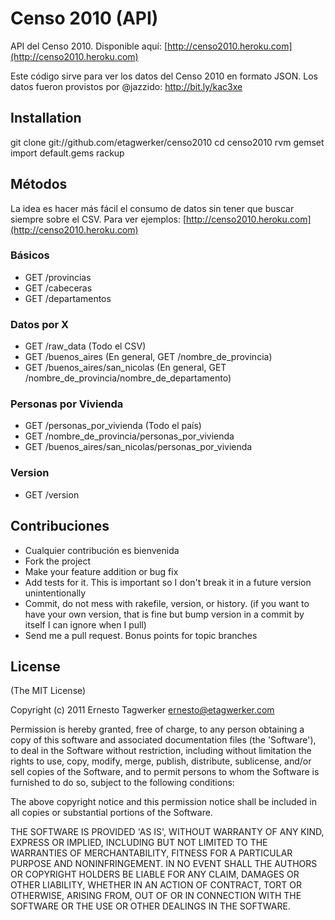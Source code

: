 # Censo 2010 (API)

API del Censo 2010. Disponible aquí: [http://censo2010.heroku.com](http://censo2010.heroku.com)

Este código sirve para ver los datos del Censo 2010 en formato JSON. Los datos fueron provistos por @jazzido: http://bit.ly/kac3xe

## Installation

git clone git://github.com/etagwerker/censo2010
cd censo2010
rvm gemset import default.gems
rackup

## Métodos

La idea es hacer más fácil el consumo de datos sin tener que buscar siempre sobre el CSV. Para ver ejemplos: [http://censo2010.heroku.com](http://censo2010.heroku.com)

### Básicos

* GET /provincias
* GET /cabeceras
* GET /departamentos

### Datos por X

* GET /raw_data (Todo el CSV) 
* GET /buenos_aires (En general, GET /nombre_de_provincia)
* GET /buenos_aires/san_nicolas (En general, GET /nombre_de_provincia/nombre_de_departamento)

### Personas por Vivienda

* GET /personas_por_vivienda (Todo el país)
* GET /nombre_de_provincia/personas_por_vivienda
* GET /buenos_aires/san_nicolas/personas_por_vivienda

### Version

* GET /version

## Contribuciones
 
* Cualquier contribución es bienvenida
* Fork the project
* Make your feature addition or bug fix
* Add tests for it. This is important so I don't break it in a
  future version unintentionally
* Commit, do not mess with rakefile, version, or history.
  (if you want to have your own version, that is fine but
   bump version in a commit by itself I can ignore when I pull)
* Send me a pull request. Bonus points for topic branches

## License


(The MIT License)

Copyright (c) 2011 Ernesto Tagwerker <ernesto@etagwerker.com>

Permission is hereby granted, free of charge, to any person obtaining
a copy of this software and associated documentation files (the
'Software'), to deal in the Software without restriction, including
without limitation the rights to use, copy, modify, merge, publish,
distribute, sublicense, and/or sell copies of the Software, and to
permit persons to whom the Software is furnished to do so, subject to
the following conditions:

The above copyright notice and this permission notice shall be
included in all copies or substantial portions of the Software.

THE SOFTWARE IS PROVIDED 'AS IS', WITHOUT WARRANTY OF ANY KIND,
EXPRESS OR IMPLIED, INCLUDING BUT NOT LIMITED TO THE WARRANTIES OF
MERCHANTABILITY, FITNESS FOR A PARTICULAR PURPOSE AND NONINFRINGEMENT.
IN NO EVENT SHALL THE AUTHORS OR COPYRIGHT HOLDERS BE LIABLE FOR ANY
CLAIM, DAMAGES OR OTHER LIABILITY, WHETHER IN AN ACTION OF CONTRACT,
TORT OR OTHERWISE, ARISING FROM, OUT OF OR IN CONNECTION WITH THE
SOFTWARE OR THE USE OR OTHER DEALINGS IN THE SOFTWARE.